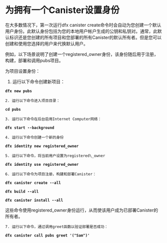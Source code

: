 # 为拥有一个Canister设置身份

在大多数情况下，第一次运行dfx canister create命令时会自动为您创建一个默认用户身份。此默认身份包括为您的本地用户帐户生成的公钥和私钥对。通常，此默认标识还是您创建的所有项目和您部署的所有Canister的默认所有者。但是您可以创建和使用您选择的用户来代换默认用户。

例如，以下场景说明了创建一个registered\_owner身份，该身份随后用于注册，构建，部署和调用pubs项目。

为项目设置身份：

1. 运行以下命令创建新项目：

**`dfx new pubs`**

    2. 运行以下命令进入项目目录：

**`cd pubs`**

    3. 运行以下命令在后台启用Internet Computer网络：

**`dfx start --background`**

    4. 运行以下命令创建一个新的身份

**`dfx identity new registered_owner`**

    5. 运行以下命令，将当前用户设置为registered\_owner

**`dfx identity use registered_owner`**

    6. 运行以下命令为项目注册，构建和部署Canister：

**`dfx canister create --all`**

**`dfx build --all`**

**`dfx canister install --all`**

这些命令使用registered\_owner身份运行，从而使该用户成为已部署Canister的所有者。

    7. 运行以下命令，通过调用greet函数以验证部署是否成功：

**`dfx canister call pubs greet '("Sam")'`**

